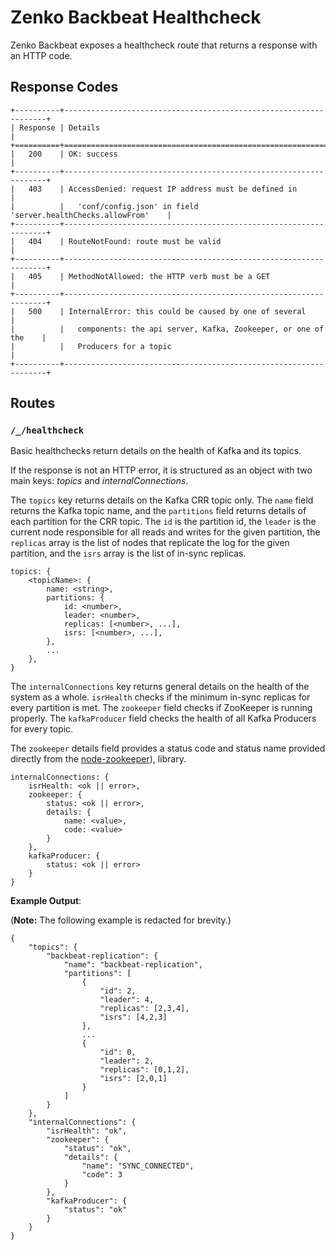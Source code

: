 # Zenko Backbeat Healthcheck

Zenko Backbeat exposes a healthcheck route that returns a response with an HTTP
code.

## Response Codes

```
+----------+------------------------------------------------------------------+
| Response | Details                                                          |
+==========+==================================================================+
|   200    | OK: success                                                      |
+----------+------------------------------------------------------------------+
|   403    | AccessDenied: request IP address must be defined in              |
|          |   'conf/config.json' in field 'server.healthChecks.allowFrom'    |
+----------+------------------------------------------------------------------+
|   404    | RouteNotFound: route must be valid                               |
+----------+------------------------------------------------------------------+
|   405    | MethodNotAllowed: the HTTP verb must be a GET                    |
+----------+------------------------------------------------------------------+
|   500    | InternalError: this could be caused by one of several            |
|          |   components: the api server, Kafka, Zookeeper, or one of the    |
|          |   Producers for a topic                                          |
+----------+------------------------------------------------------------------+
```

## Routes

### `/_/healthcheck`

Basic healthchecks return details on the health of Kafka and its topics.

If the response is not an HTTP error, it is structured as an object with two
main keys: *topics* and *internalConnections*.

The `topics` key returns details on the Kafka CRR topic only. The `name` field
returns the Kafka topic name, and the `partitions` field returns details of each
partition for the CRR topic. The `id` is the partition id, the `leader` is the
current node responsible for all reads and writes for the given partition, the
`replicas` array is the list of nodes that replicate the log for the given
partition, and the `isrs` array is the list of in-sync replicas.

```
topics: {
    <topicName>: {
        name: <string>,
        partitions: {
            id: <number>,
            leader: <number>,
            replicas: [<number>, ...],
            isrs: [<number>, ...],
        },
        ...
    },
}
```

The `internalConnections` key returns general details on the health of the
system as a whole. `isrHealth` checks if the minimum in-sync replicas for every
partition is met. The `zookeeper` field checks if ZooKeeper is running
properly. The `kafkaProducer` field checks the health of all Kafka Producers
for every topic.

The `zookeeper` details field provides a status code and status name provided
directly from the [node-zookeeper](https://github.com/alexguan/node-zookeeper-client#state)),
library.

```
internalConnections: {
    isrHealth: <ok || error>,
    zookeeper: {
        status: <ok || error>,
        details: {
            name: <value>,
            code: <value>
        }
    },
    kafkaProducer: {
        status: <ok || error>
    }
}
```

**Example Output**:

(**Note:** The following example is redacted for brevity.)

```
{
    "topics": {
        "backbeat-replication": {
            "name": "backbeat-replication",
            "partitions": [
                {
                    "id": 2,
                    "leader": 4,
                    "replicas": [2,3,4],
                    "isrs": [4,2,3]
                },
                ...
                {
                    "id": 0,
                    "leader": 2,
                    "replicas": [0,1,2],
                    "isrs": [2,0,1]
                }
            ]
        }
    },
    "internalConnections": {
        "isrHealth": "ok",
        "zookeeper": {
            "status": "ok",
            "details": {
                "name": "SYNC_CONNECTED",
                "code": 3
            }
        },
        "kafkaProducer": {
            "status": "ok"
        }
    }
}
```
